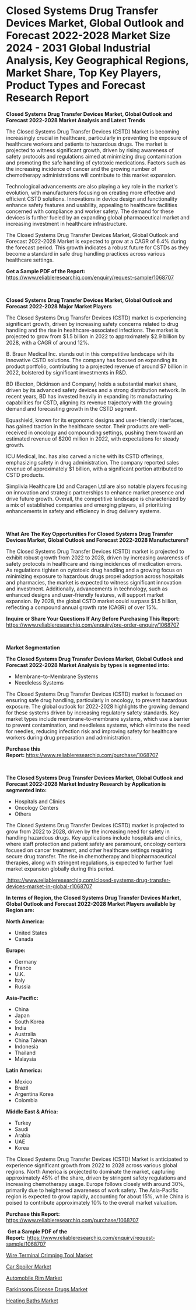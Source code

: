 <p><h1>Closed Systems Drug Transfer Devices Market, Global Outlook and Forecast 2022-2028 Market Size 2024 - 2031 Global Industrial Analysis, Key Geographical Regions, Market Share, Top Key Players, Product Types and Forecast Research Report</h1></p><p><strong>Closed Systems Drug Transfer Devices Market, Global Outlook and Forecast 2022-2028 Market Analysis and Latest Trends</strong></p>
<p><p>The Closed Systems Drug Transfer Devices (CSTD) Market is becoming increasingly crucial in healthcare, particularly in preventing the exposure of healthcare workers and patients to hazardous drugs. The market is projected to witness significant growth, driven by rising awareness of safety protocols and regulations aimed at minimizing drug contamination and promoting the safe handling of cytotoxic medications. Factors such as the increasing incidence of cancer and the growing number of chemotherapy administrations will contribute to this market expansion.</p><p>Technological advancements are also playing a key role in the market's evolution, with manufacturers focusing on creating more effective and efficient CSTD solutions. Innovations in device design and functionality enhance safety features and usability, appealing to healthcare facilities concerned with compliance and worker safety. The demand for these devices is further fueled by an expanding global pharmaceutical market and increasing investment in healthcare infrastructure. </p><p>The Closed Systems Drug Transfer Devices Market, Global Outlook and Forecast 2022-2028 Market is expected to grow at a CAGR of 6.4% during the forecast period. This growth indicates a robust future for CSTDs as they become a standard in safe drug handling practices across various healthcare settings.</p></p>
<p><strong>Get a Sample PDF of the Report:&nbsp;</strong> <a href="https://www.reliableresearchiq.com/enquiry/request-sample/1068707">https://www.reliableresearchiq.com/enquiry/request-sample/1068707</a></p>
<p>&nbsp;</p>
<p><strong>Closed Systems Drug Transfer Devices Market, Global Outlook and Forecast 2022-2028 Major Market Players</strong></p>
<p><p>The Closed Systems Drug Transfer Devices (CSTD) market is experiencing significant growth, driven by increasing safety concerns related to drug handling and the rise in healthcare-associated infections. The market is projected to grow from $1.5 billion in 2022 to approximately $2.9 billion by 2028, with a CAGR of around 12%.</p><p>B. Braun Medical Inc. stands out in this competitive landscape with its innovative CSTD solutions. The company has focused on expanding its product portfolio, contributing to a projected revenue of around $7 billion in 2022, bolstered by significant investments in R&D.</p><p>BD (Becton, Dickinson and Company) holds a substantial market share, driven by its advanced safety devices and a strong distribution network. In recent years, BD has invested heavily in expanding its manufacturing capabilities for CSTD, aligning its revenue trajectory with the growing demand and forecasting growth in the CSTD segment.</p><p>Equashield, known for its ergonomic designs and user-friendly interfaces, has gained traction in the healthcare sector. Their products are well-received in oncology and compounding settings, pushing them toward an estimated revenue of $200 million in 2022, with expectations for steady growth.</p><p>ICU Medical, Inc. has also carved a niche with its CSTD offerings, emphasizing safety in drug administration. The company reported sales revenue of approximately $1 billion, with a significant portion attributed to CSTD products.</p><p>Simplivia Healthcare Ltd and Caragen Ltd are also notable players focusing on innovation and strategic partnerships to enhance market presence and drive future growth. Overall, the competitive landscape is characterized by a mix of established companies and emerging players, all prioritizing enhancements in safety and efficiency in drug delivery systems.</p></p>
<p>&nbsp;</p>
<p><strong>What Are The Key Opportunities For Closed Systems Drug Transfer Devices Market, Global Outlook and Forecast 2022-2028 Manufacturers?</strong></p>
<p><p>The Closed Systems Drug Transfer Devices (CSTD) market is projected to exhibit robust growth from 2022 to 2028, driven by increasing awareness of safety protocols in healthcare and rising incidences of medication errors. As regulations tighten on cytotoxic drug handling and a growing focus on minimizing exposure to hazardous drugs propel adoption across hospitals and pharmacies, the market is expected to witness significant innovation and investment. Additionally, advancements in technology, such as enhanced designs and user-friendly features, will support market expansion. By 2028, the global CSTD market could surpass $1.5 billion, reflecting a compound annual growth rate (CAGR) of over 15%.</p></p>
<p><strong>Inquire or Share Your Questions If Any Before Purchasing This Report:</strong> <a href="https://www.reliableresearchiq.com/enquiry/pre-order-enquiry/1068707">https://www.reliableresearchiq.com/enquiry/pre-order-enquiry/1068707</a></p>
<p>&nbsp;</p>
<p><strong>Market Segmentation</strong></p>
<p><strong>The Closed Systems Drug Transfer Devices Market, Global Outlook and Forecast 2022-2028 Market Analysis by types is segmented into:</strong></p>
<p><ul><li>Membrane-to-Membrane Systems</li><li>Needleless Systems</li></ul></p>
<p><p>The Closed Systems Drug Transfer Devices (CSTD) market is focused on ensuring safe drug handling, particularly in oncology, to prevent hazardous exposure. The global outlook for 2022-2028 highlights the growing demand for these systems driven by increasing regulatory safety standards. Key market types include membrane-to-membrane systems, which use a barrier to prevent contamination, and needleless systems, which eliminate the need for needles, reducing infection risk and improving safety for healthcare workers during drug preparation and administration.</p></p>
<p><strong>Purchase this Report:&nbsp;</strong><a href="https://www.reliableresearchiq.com/purchase/1068707">https://www.reliableresearchiq.com/purchase/1068707</a></p>
<p>&nbsp;</p>
<p><strong>The Closed Systems Drug Transfer Devices Market, Global Outlook and Forecast 2022-2028 Market Industry Research by Application is segmented into:</strong></p>
<p><ul><li>Hospitals and Clinics</li><li>Oncology Centers</li><li>Others</li></ul></p>
<p><p>The Closed Systems Drug Transfer Devices (CSTD) market is projected to grow from 2022 to 2028, driven by the increasing need for safety in handling hazardous drugs. Key applications include hospitals and clinics, where staff protection and patient safety are paramount, oncology centers focused on cancer treatment, and other healthcare settings requiring secure drug transfer. The rise in chemotherapy and biopharmaceutical therapies, along with stringent regulations, is expected to further fuel market expansion globally during this period.</p></p>
<p><a href="https://www.reliableresearchiq.com/closed-systems-drug-transfer-devices-market-in-global-r1068707">&nbsp;https://www.reliableresearchiq.com/closed-systems-drug-transfer-devices-market-in-global-r1068707</a></p>
<p><strong>In terms of Region, the Closed Systems Drug Transfer Devices Market, Global Outlook and Forecast 2022-2028 Market Players available by Region are:</strong></p>
<p>
    <p> <strong> North America: </strong>
        <ul>
            <li>United States</li>
            <li>Canada</li>
        </ul>
        </p> 
    <p> <strong> Europe: </strong>
        <ul>
            <li>Germany</li>
            <li>France</li>
            <li>U.K.</li>
            <li>Italy</li>
            <li>Russia</li>
        </ul>
        </p> 
    <p> <strong> Asia-Pacific: </strong>
        <ul>
            <li>China</li>
            <li>Japan</li>
            <li>South Korea</li>
            <li>India</li>
            <li>Australia</li>
            <li>China Taiwan</li>
            <li>Indonesia</li>
            <li>Thailand</li>
            <li>Malaysia</li>
        </ul>
        </p> 
    <p> <strong> Latin America: </strong>
        <ul>
            <li>Mexico</li>
            <li>Brazil</li>
            <li>Argentina Korea</li>
            <li>Colombia</li>
        </ul>
        </p> 
    <p> <strong> Middle East & Africa: </strong>
        <ul>
            <li>Turkey</li>
            <li>Saudi</li>
            <li>Arabia</li>
            <li>UAE</li>
            <li>Korea</li>
        </ul>
    </p>
    </p>
<p><p>The Closed Systems Drug Transfer Devices (CSTD) Market is anticipated to experience significant growth from 2022 to 2028 across various global regions. North America is projected to dominate the market, capturing approximately 45% of the share, driven by stringent safety regulations and increasing chemotherapy usage. Europe follows closely with around 30%, primarily due to heightened awareness of work safety. The Asia-Pacific region is expected to grow rapidly, accounting for about 15%, while China is poised to contribute approximately 10% to the overall market valuation.</p></p>
<p><strong>Purchase this Report: </strong><a href="https://www.reliableresearchiq.com/purchase/1068707">https://www.reliableresearchiq.com/purchase/1068707</a></p>
<p>&nbsp;<strong>Get a Sample PDF of the Report:&nbsp;&nbsp;</strong><a href="https://www.reliableresearchiq.com/enquiry/request-sample/1068707">https://www.reliableresearchiq.com/enquiry/request-sample/1068707</a></p>
<p><strong></strong></p>
<p><p><a href="https://www.linkedin.com/pulse/global-wire-terminal-crimping-tool-market-exploring-share-trends-rlrcc?trackingId=lMKO6%2BCxTfyhbWAitPR3lw%3D%3D">Wire Terminal Crimping Tool Market</a></p><p><a href="https://www.linkedin.com/pulse/car-spoiler-market-global-regional-analysis-2024-2031-reportology-bchdc?trackingId=Uo0dgjsmQ0GaohaLCrClqg%3D%3D">Car Spoiler Market</a></p><p><a href="https://www.linkedin.com/pulse/automobile-rim-market-share-size-trends-industry-analysis-iy7hc?trackingId=m3FWkMxaRjaTgq%2BWXJ7XRA%3D%3D">Automobile Rim Market</a></p><p><a href="https://www.linkedin.com/pulse/parkinsons-disease-drugs-market-global-regional-analysis-vmsme?trackingId=IoIbyLfcTQifg3DcbnSI9Q%3D%3D">Parkinsons Disease Drugs Market</a></p><p><a href="https://www.linkedin.com/pulse/heating-baths-industry-sector-market-dynamics-future-scenarios-d7orc?trackingId=pca2rod4RmGCcwUVk%2FYmcg%3D%3D">Heating Baths Market</a></p></p>